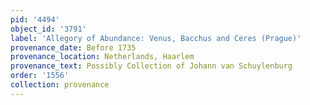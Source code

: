 ```yaml
---
pid: '4494'
object_id: '3791'
label: 'Allegory of Abundance: Venus, Bacchus and Ceres (Prague)'
provenance_date: Before 1735
provenance_location: Netherlands, Haarlem
provenance_text: Possibly Collection of Johann van Schuylenburg
order: '1556'
collection: provenance
---
```

